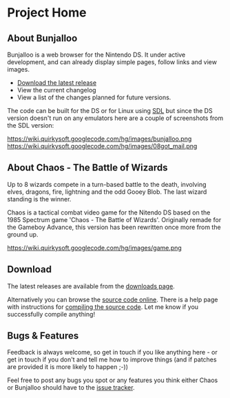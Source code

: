 # Project Home

## About Bunjalloo

Bunjalloo is a web browser for the Nintendo DS. It under active development, and
can already display simple pages, follow links and view images.

- [Download the latest release](http://code.google.com/p/quirkysoft/downloads/list?can=2&q=label%3Abunjalloo)
- View the current changelog
- View a list of the changes planned for future versions.

The code can be built for the DS or for Linux using [SDL](http://www.libsdl.org/)
but since the DS version doesn't run on any emulators here are a couple of
screenshots from the SDL version:

https://wiki.quirkysoft.googlecode.com/hg/images/bunjalloo.png https://wiki.quirkysoft.googlecode.com/hg/images/08got_mail.png

## About Chaos - The Battle of Wizards

Up to 8 wizards compete in a turn-based battle to the death, involving elves,
dragons, fire, lightning and the odd Gooey Blob. The last wizard standing is the
winner.

Chaos is a tactical combat video game for the Nitendo DS based on the 1985
Spectrum game 'Chaos - The Battle of Wizards'. Originally remade for the Gameboy
Advance, this version has been rewritten once more from the ground up.

https://wiki.quirkysoft.googlecode.com/hg/images/game.png

## Download

The latest releases are available from the
[downloads page](http://code.google.com/p/quirkysoft/downloads/list).

Alternatively you can browse the
[source code online](http://code.google.com/p/quirkysoft/source/list).
There is a help page with instructions for
[compiling the source code](http://code.google.com/p/quirkysoft/wiki/Compiling).
Let me know if you successfully compile anything!

## Bugs & Features

Feedback is always welcome, so get in touch if you like anything here - or get
in touch if you don't and tell me how to improve things (and if patches are
provided it is more likely to happen ;-))

Feel free to post any bugs you spot or any features you think either Chaos or
Bunjalloo should have to the [issue tracker](http://code.google.com/p/quirkysoft/issues/list).
